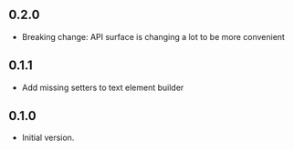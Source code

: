 ## 0.2.0

- Breaking change: API surface is changing a lot to be more convenient

## 0.1.1

- Add missing setters to text element builder

## 0.1.0

- Initial version.
